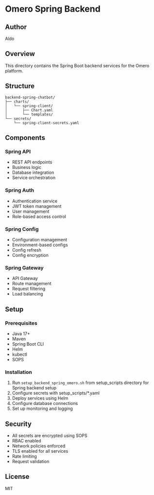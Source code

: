 # Omero Spring Backend

## Author
Aldo

## Overview
This directory contains the Spring Boot backend services for the Omero platform.

## Structure
```
backend-spring-chatbot/
├── charts/
│   └── spring-client/
│       ├── Chart.yaml
│       └── templates/
└── secrets/
    └── spring-client-secrets.yaml
```

## Components

### Spring API
- REST API endpoints
- Business logic
- Database integration
- Service orchestration

### Spring Auth
- Authentication service
- JWT token management
- User management
- Role-based access control

### Spring Config
- Configuration management
- Environment-based configs
- Config refresh
- Config encryption

### Spring Gateway
- API Gateway
- Route management
- Request filtering
- Load balancing

## Setup

### Prerequisites
- Java 17+
- Maven
- Spring Boot CLI
- Helm
- kubectl
- SOPS

### Installation
1. Run `setup_backend_spring_omero.sh` from setup_scripts directory for Spring backend setup
2. Configure secrets with setup_scripts/*.yaml
3. Deploy services using Helm
4. Configure database connections
5. Set up monitoring and logging

## Security

- All secrets are encrypted using SOPS
- RBAC enabled
- Network policies enforced
- TLS enabled for all services
- Rate limiting
- Request validation

## License

MIT
